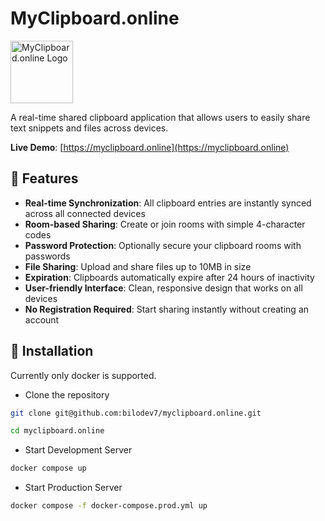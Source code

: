 # MyClipboard.online

<p>
  <img src="https://myclipboard.online/logo.png" alt="MyClipboard.online Logo" width="100">
</p>

A real-time shared clipboard application that allows users to easily share text snippets and files across devices.

**Live Demo**: [https://myclipboard.online](https://myclipboard.online)

## 🚀 Features

- **Real-time Synchronization**: All clipboard entries are instantly synced across all connected devices
- **Room-based Sharing**: Create or join rooms with simple 4-character codes
- **Password Protection**: Optionally secure your clipboard rooms with passwords
- **File Sharing**: Upload and share files up to 10MB in size
- **Expiration**: Clipboards automatically expire after 24 hours of inactivity
- **User-friendly Interface**: Clean, responsive design that works on all devices
- **No Registration Required**: Start sharing instantly without creating an account

## 🚀 Installation

Currently only docker is supported.

- Clone the repository
```bash
git clone git@github.com:bilodev7/myclipboard.online.git

cd myclipboard.online
```

- Start Development Server
```bash
docker compose up
```

- Start Production Server
```bash
docker compose -f docker-compose.prod.yml up
```